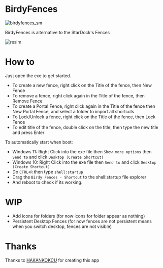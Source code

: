 # BirdyFences
![birdyfences_sm](https://github.com/user-attachments/assets/ac577965-9f2f-483a-9bfd-4281b199ec73)

BirdyFences is alternative to the StarDock's Fences

![resim](https://user-images.githubusercontent.com/103432992/190169653-c00308b4-afb1-407b-b1e6-be29d8ac5ecc.png)

# How to
Just open the exe to get started.

- To create a new fence, right click on the Title of the fence, then New Fence
- To remove a fence, right click again in the Title of the fence, then Remove Fence
- To create a Portal Fence, right click again in the Title of the fence then New Portal Fence, and select a folder to import all shortcuts
- To Lock/Unlock a fence, right click on the Title of the fence, then Lock Fence
- To edit title of the fence, double click on the title, then type the new title and press Enter

To automatically start when boot:
- Windows 11: Right Click into the exe file then `Show more options` then `Send to` and click `Desktop (Create Shortcut)`
- Windows 10: Right Click into the exe file then `Send to` and click `Desktop (Create Shortcut)`
- Do `CTRL+R` then type `shell:startup`
- Drag the `Birdy Fences - Shortcut` to the shell:startup file explorer
- And reboot to check if its working.

# WIP
- Add icons for folders (for now icons for folder appear as nothing)
- Persistent Desktop Fences (for now fences are not persistent means when you switch desktop, fences are not visible)

# Thanks
Thanks to [HAKANKOKCU](https://github.com/HAKANKOKCU/BirdyFences) for creating this app

